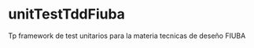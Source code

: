 unitTestTddFiuba
================

Tp framework de test unitarios para la materia tecnicas de deseño FIUBA
